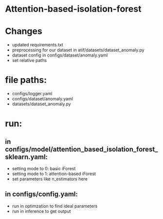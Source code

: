 # Attention-based-isolation-forest

# Changes

 - updated requirements.txt
 - preprocessing for our dataset in atif/datasets/dataset_anomaly.py
 - dataset config in configs/dataset/anomaly.yaml
 - set relative paths

# file paths:

 - configs/logger.yaml
 - configs/dataset/anomaly.yaml
 - datasets/dataset_anomaly.py

# run:

## in configs/model/attention_based_isolation_forest_sklearn.yaml:

 - setting mode to 0: basic iForest
 - setting mode to 1: attention-based iForest
 - set parameters like n_estimators here 

## in configs/config.yaml:

 - run in optimzation to find ideal parameters
 - run in inference to get output
